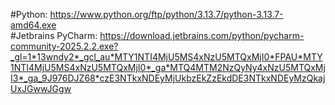#Python: https://www.python.org/ftp/python/3.13.7/python-3.13.7-amd64.exe <br>
#Jetbrains PyCharm: https://download.jetbrains.com/python/pycharm-community-2025.2.2.exe?_gl=1*13wndy2*_gcl_au*MTY1NTI4MjU5MS4xNzU5MTQxMjI0*FPAU*MTY1NTI4MjU5MS4xNzU5MTQxMjI0*_ga*MTQ4MTM2NzQyNy4xNzU5MTQxMjI3*_ga_9J976DJZ68*czE3NTkxNDEyMjUkbzEkZzEkdDE3NTkxNDEyMzQkajUxJGwwJGgw
